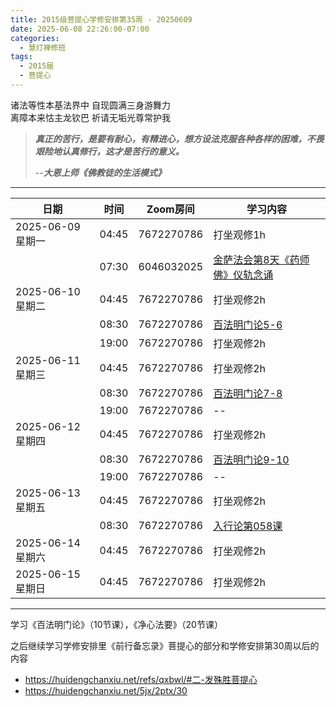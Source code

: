 ```yaml
---
title: 2015级菩提心学修安排第35周 - 20250609
date: 2025-06-08 22:26:00-07:00
categories:
  - 慧灯禅修班
tags:
  - 2015届
  - 菩提心
---
```

诸法等性本基法界中 自现圆满三身游舞力  
离障本来怙主龙钦巴 祈请无垢光尊常护我


> *__真正的苦行，是要有耐心，有精进心，想方设法克服各种各样的困难，不畏艰险地认真修行，这才是苦行的意义。__*
>
> --***大恩上师《佛教徒的生活模式》***

---

|日期 |时间|Zoom房间|学习内容|
|--|--|--|--|
| 2025-06-09 星期一|04:45|7672270786|打坐观修1h|
| |07:30|6046032025| [金萨法会第8天《药师佛》仪轨念诵](https://box.hdcxb.net/%E5%85%B6%E4%BB%96%E8%B5%84%E6%96%99/yigui/%E9%87%91%E8%90%A8%E6%B3%95%E4%BC%9A/%E3%80%8A%E8%8D%AF%E5%B8%88%E7%BB%8F%E3%80%8B%E5%85%B1%E4%BF%AE%EF%BC%882019%E5%96%87%E8%8D%A3%E9%87%91%E5%88%9A%E8%90%A8%E5%9F%B5%E6%B3%95%E4%BC%9A%E7%AC%AC8%E5%A4%A9%EF%BC%89.mp4) |
| 2025-06-10 星期二 |04:45|7672270786|打坐观修2h|
|   |08:30|7672270786| [百法明门论5-6](https://box.hdcxb.net/d/%E7%A6%85%E4%BF%AE%E7%8F%AD/xmfw/05%E5%BC%A5%E5%8B%92%E8%AF%BE%E7%A8%8B/08%E7%99%BE%E6%B3%95%E6%98%8E%E9%97%A8%E8%AE%BA/%E5%A4%A7%E4%B9%98%E7%99%BE%E6%B3%95%E6%98%8E%E9%97%A8%E8%AE%BA%E7%9B%B4%E8%A7%A305%20%EF%BD%9C%20%E7%9B%8A%E8%A5%BF%E5%BD%AD%E6%8E%AA%E5%A0%AA%E5%B8%83%20%5BoQ3MpLjrHFc%5D.mp4) |
|   |19:00|7672270786|打坐观修2h|
| 2025-06-11 星期三  |04:45|7672270786|打坐观修2h|
|   |08:30|7672270786| [百法明门论7-8](https://box.hdcxb.net/d/%E7%A6%85%E4%BF%AE%E7%8F%AD/xmfw/05%E5%BC%A5%E5%8B%92%E8%AF%BE%E7%A8%8B/08%E7%99%BE%E6%B3%95%E6%98%8E%E9%97%A8%E8%AE%BA/%E5%A4%A7%E4%B9%98%E7%99%BE%E6%B3%95%E6%98%8E%E9%97%A8%E8%AE%BA%E7%9B%B4%E8%A7%A307%20%EF%BD%9C%20%E7%9B%8A%E8%A5%BF%E5%BD%AD%E6%8E%AA%E5%A0%AA%E5%B8%83%20%5Bzz_Vf2Y6dSo%5D.mp4) |
|   |19:00|7672270786| -- |
| 2025-06-12 星期四|04:45|7672270786|打坐观修2h|
|   |08:30|7672270786| [百法明门论9-10](https://box.hdcxb.net/d/%E7%A6%85%E4%BF%AE%E7%8F%AD/xmfw/05%E5%BC%A5%E5%8B%92%E8%AF%BE%E7%A8%8B/08%E7%99%BE%E6%B3%95%E6%98%8E%E9%97%A8%E8%AE%BA/%E5%A4%A7%E4%B9%98%E7%99%BE%E6%B3%95%E6%98%8E%E9%97%A8%E8%AE%BA%E7%9B%B4%E8%A7%A309%20%EF%BD%9C%20%E7%9B%8A%E8%A5%BF%E5%BD%AD%E6%8E%AA%E5%A0%AA%E5%B8%83%20%5Bp4uqsZJ6OHQ%5D.mp4)  |
|   |19:00|7672270786|--|
| 2025-06-13 星期五|04:45|7672270786|打坐观修2h|
| |08:30|7672270786|[入行论第058课](https://huidengchanxiu.net/refs/rxl/05#第五十八节课) |
| 2025-06-14 星期六|04:45|7672270786| 打坐观修2h |
| 2025-06-15 星期日|04:45|7672270786| 打坐观修2h |

---

学习《百法明门论》（10节课），《净心法要》（20节课）

之后继续学习学修安排里《前行备忘录》菩提心的部分和学修安排第30周以后的内容

- <https://huidengchanxiu.net/refs/qxbwl/#二-发殊胜菩提心>
- <https://huidengchanxiu.net/5jx/2ptx/30>


